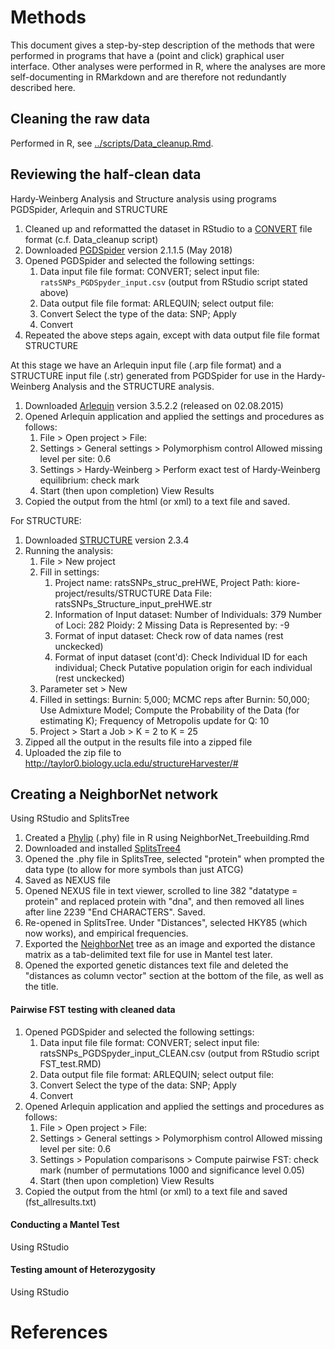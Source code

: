 # Methods

This document gives a step-by-step description of the methods that were
performed in programs that have a (point and click) graphical user
interface. Other analyses were performed in R, where the analyses are
more self-documenting in RMarkdown and are therefore not redundantly
described here.

## Cleaning the raw data

Performed in R, see
[../scripts/Data_cleanup.Rmd](../scripts/Data_cleanup.Rmd).

## Reviewing the half-clean data

Hardy-Weinberg Analysis and Structure analysis using programs
PGDSpider, Arlequin and STRUCTURE

1.  Cleaned up and reformatted the dataset in RStudio to a [CONVERT][1] file
    format (c.f. Data_cleanup script)
2.  Downloaded [PGDSpider][2] version 2.1.1.5 (May 2018)
3.  Opened PGDSpider and selected the following settings:
    1.  Data input file file format: CONVERT; select input file:
        `ratsSNPs_PGDSpyder_input.csv` (output from RStudio script
        stated above)
    2.  Data output file file format: ARLEQUIN; select output file:
    3.  Convert Select the type of the data: SNP; Apply
    4.  Convert
4.  Repeated the above steps again, except with data output file file
    format STRUCTURE

At this stage we have an Arlequin input file (.arp file format) and a
STRUCTURE input file (.str) generated from PGDSpider for use in the
Hardy-Weinberg Analysis and the STRUCTURE analysis.

1.  Downloaded [Arlequin][3] version 3.5.2.2 (released on 02.08.2015)
2.  Opened Arlequin application and applied the settings and procedures
    as follows:
    1.  File > Open project > File:
    2.  Settings > General settings > Polymorphism control Allowed
        missing level per site: 0.6
    3.  Settings > Hardy-Weinberg > Perform exact test of
        Hardy-Weinberg equilibrium: check mark
    4.  Start (then upon completion) View Results
3.  Copied the output from the html (or xml) to a text file and saved.

For STRUCTURE:

1.  Downloaded [STRUCTURE][4] version 2.3.4
2.  Running the analysis:
    1.  File > New project
    2.  Fill in settings: 
        1. Project name: ratsSNPs_struc_preHWE, Project Path: 
           kiore-project/results/STRUCTURE Data File:
           ratsSNPs_Structure_input_preHWE.str 
        2. Information of Input dataset: Number of Individuals: 379 Number of 
           Loci: 282 Ploidy: 2 Missing Data is Represented by: -9 
        3. Format of input dataset: Check row of data names (rest unckecked)
        4. Format of input dataset (cont'd): Check Individual ID for each 
           individual; Check Putative population origin for each individual (rest 
           unckecked)
    3.  Parameter set > New
    4.  Filled in settings: Burnin: 5,000; MCMC reps after Burnin: 50,000; Use 
        Admixture Model; Compute the Probability of the Data (for estimating K);
        Frequency of Metropolis update for Q: 10
    5.  Project > Start a Job > K = 2 to K = 25
3.  Zipped all the output in the results file into a zipped file
4.  Uploaded the zip file to
    http://taylor0.biology.ucla.edu/structureHarvester/#

## Creating a NeighborNet network

Using RStudio and SplitsTree

1.  Created a [Phylip][5] (.phy) file in R using
    NeighborNet_Treebuilding.Rmd
2.  Downloaded and installed [SplitsTree4][6]
3.  Opened the .phy file in SplitsTree, selected "protein" when prompted
    the data type (to allow for more symbols than just ATCG)
4.  Saved as NEXUS file
5.  Opened NEXUS file in text viewer, scrolled to line 382 "datatype =
    protein" and replaced protein with "dna", and then removed all lines
    after line 2239 "End CHARACTERS". Saved.
6.  Re-opened in SplitsTree. Under "Distances", selected HKY85 (which
    now works), and empirical frequencies.
7.  Exported the [NeighborNet][7] tree as an image and exported the
    distance matrix as a tab-delimited text file for use in Mantel test
    later.
8.  Opened the exported genetic distances text file and deleted the
    "distances as column vector" section at the bottom of the file, as
    well as the title.

#### Pairwise FST testing with cleaned data

1.  Opened PGDSpider and selected the following settings:
    1.  Data input file file format: CONVERT; select input file:
        ratsSNPs_PGDSpyder_input_CLEAN.csv (output from RStudio script
        FST_test.RMD)
    2.  Data output file file format: ARLEQUIN; select output file:
    3.  Convert Select the type of the data: SNP; Apply
    4.  Convert
2.  Opened Arlequin application and applied the settings and procedures
    as follows:
    1.  File > Open project > File:
    2.  Settings > General settings > Polymorphism control Allowed
        missing level per site: 0.6
    3.  Settings > Population comparisons > Compute pairwise FST:
        check mark (number of permutations 1000 and significance level
        0.05)
    4.  Start (then upon completion) View Results
3.  Copied the output from the html (or xml) to a text file and saved
    (fst_allresults.txt)

#### Conducting a Mantel Test

Using RStudio

#### Testing amount of Heterozygosity

Using RStudio

# References

[1]: https://doi.org/10.1111/j.1471-8286.2004.00597.x
[2]: https://doi.org/10.1093/bioinformatics/btr642
[3]: https://doi.org/10.1111/j.1755-0998.2010.02847.x
[4]: https://web.stanford.edu/group/pritchardlab/structure_software/release_versions/v2.3.4/html/structure.html
[5]: https://evolution.genetics.washington.edu/phylip.html
[6]: https://doi.org/10.1093/molbev/msj030
[7]: https://doi.org/10.1093/molbev/msh018
